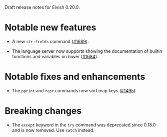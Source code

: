 Draft release notes for Elvish 0.20.0.

# Notable new features

-   A new `str:fields` command ([#1689](https://b.elv.sh/1689)).

-   The language server now supports showing the documentation of builtin
    functions and variables on hover ([#1684](https://b.elv.sh/1684)).

# Notable fixes and enhancements

-   The `pprint` and `repr` commands now sort map keys
    ([#1495](https://b.elv.sh/1495)).

# Breaking changes

-   The `except` keyword in the `try` command was deprecated since 0.18.0 and is
    now removed. Use `catch` instead.
